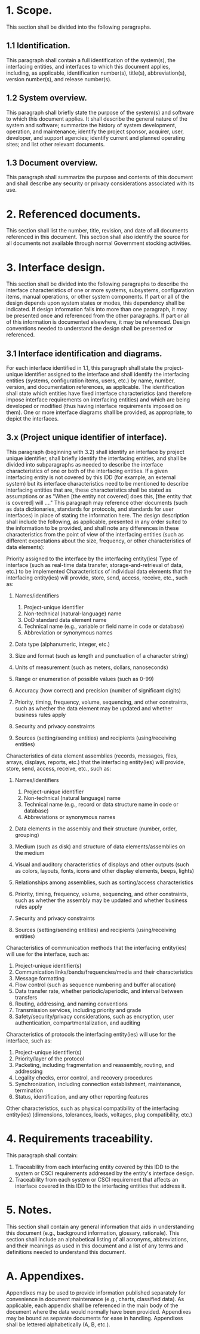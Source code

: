 # 1. Scope.

This section shall be divided into the following paragraphs.

## 1.1 Identification.

This paragraph shall contain a full identification of the
system(s), the interfacing entities, and interfaces to which this
document applies, including, as applicable, identification
number(s), title(s), abbreviation(s), version number(s), and
release number(s).

## 1.2 System overview.

This paragraph shall briefly state the purpose of the system(s) and
software to which this document applies. It shall describe the
general nature of the system and software; summarize the history of
system development, operation, and maintenance; identify the
project sponsor, acquirer, user, developer, and support agencies;
identify current and planned operating sites; and list other
relevant documents.

## 1.3 Document overview.

This paragraph shall summarize the purpose and contents of this
document and shall describe any security or privacy considerations
associated with its use.

# 2. Referenced documents.

This section shall list the number, title, revision, and date of
all documents referenced in this document. This section shall also
identify the source for all documents not available through normal
Government stocking activities.

# 3. Interface design.

This section shall be divided into the following paragraphs to
describe the interface characteristics of one or more systems,
subsystems, configuration items, manual operations, or other system
components. If part or all of the design depends upon system states
or modes, this dependency shall be indicated. If design information
falls into more than one paragraph, it may be presented once and
referenced from the other paragraphs. If part or all of this
information is documented elsewhere, it may be referenced. Design
conventions needed to understand the design shall be presented or
referenced.

## 3.1 Interface identification and diagrams.

For each interface identified in 1.1, this paragraph shall state
the project-unique identifier assigned to the interface and shall
identify the interfacing entities (systems, configuration items,
users, etc.) by name, number, version, and documentation
references, as applicable. The identification shall state which
entities have fixed interface characteristics (and therefore impose
interface requirements on interfacing entities) and which are being
developed or modified (thus having interface requirements imposed
on them). One or more interface diagrams shall be provided, as
appropriate, to depict the interfaces.

## 3.x (Project unique identifier of interface).

This paragraph (beginning with 3.2) shall identify an interface by
project unique identifier, shall briefly identify the interfacing
entities, and shall be divided into subparagraphs as needed to
describe the interface characteristics of one or both of the
interfacing entities. If a given interfacing entity is not covered
by this IDD (for example, an external system) but its interface
characteristics need to be mentioned to describe interfacing
entities that are, these characteristics shall be stated as
assumptions or as "When [the entity not covered] does this, [the
entity that is covered] will ...." This paragraph may reference
other documents (such as data dictionaries, standards for
protocols, and standards for user interfaces) in place of stating
the information here. The design description shall include the
following, as applicable, presented in any order suited to the
information to be provided, and shall note any differences in these
characteristics from the point of view of the interfacing entities
(such as different expectations about the size, frequency, or other
characteristics of data elements):

Priority assigned to the interface by the interfacing entity(ies)
Type of interface (such as real-time data transfer,
storage-and-retrieval of data, etc.) to be implemented
Characteristics of individual data elements that the interfacing
entity(ies) will provide, store, send, access, receive, etc., such
as:
1.  Names/identifiers
    1.  Project-unique identifier
    2.  Non-technical (natural-language) name
    3.  DoD standard data element name
    4.  Technical name (e.g., variable or field name in code or
        database)
    5.  Abbreviation or synonymous names

2.  Data type (alphanumeric, integer, etc.)
3.  Size and format (such as length and punctuation of a character
    string)
4.  Units of measurement (such as meters, dollars, nanoseconds)
5.  Range or enumeration of possible values (such as 0-99)
6.  Accuracy (how correct) and precision (number of significant
    digits)
7.  Priority, timing, frequency, volume, sequencing, and other
    constraints, such as whether the data element may be updated and
    whether business rules apply
8.  Security and privacy constraints
9.  Sources (setting/sending entities) and recipients
    (using/receiving entities)

Characteristics of data element assemblies (records, messages,
files, arrays, displays, reports, etc.) that the interfacing
entity(ies) will provide, store, send, access, receive, etc., such
as:
1.  Names/identifiers
    1.  Project-unique identifier
    2.  Non-technical (natural language) name
    3.  Technical name (e.g., record or data structure name in code or
        database)
    4.  Abbreviations or synonymous names

2.  Data elements in the assembly and their structure (number,
    order, grouping)
3.  Medium (such as disk) and structure of data elements/assemblies
    on the medium
4.  Visual and auditory characteristics of displays and other
    outputs (such as colors, layouts, fonts, icons and other display
    elements, beeps, lights)
5.  Relationships among assemblies, such as sorting/access
    characteristics
6.  Priority, timing, frequency, volume, sequencing, and other
    constraints, such as whether the assembly may be updated and
    whether business rules apply
7.  Security and privacy constraints
8.  Sources (setting/sending entities) and recipients
    (using/receiving entities)

Characteristics of communication methods that the interfacing
entity(ies) will use for the interface, such as:
1.  Project-unique identifier(s)
2.  Communication links/bands/frequencies/media and their
    characteristics
3.  Message formatting
4.  Flow control (such as sequence numbering and buffer allocation)
5.  Data transfer rate, whether periodic/aperiodic, and interval
    between transfers
6.  Routing, addressing, and naming conventions
7.  Transmission services, including priority and grade
8.  Safety/security/privacy considerations, such as encryption,
    user authentication, compartmentalization, and auditing

Characteristics of protocols the interfacing entity(ies) will use
for the interface, such as:
1.  Project-unique identifier(s)
2.  Priority/layer of the protocol
3.  Packeting, including fragmentation and reassembly, routing, and
    addressing
4.  Legality checks, error control, and recovery procedures
5.  Synchronization, including connection establishment,
    maintenance, termination
6.  Status, identification, and any other reporting features

Other characteristics, such as physical compatibility of the
interfacing entity(ies) (dimensions, tolerances, loads, voltages,
plug compatibility, etc.)
# 4. Requirements traceability.

This paragraph shall contain:

1.  Traceability from each interfacing entity covered by this IDD
    to the system or CSCI requirements addressed by the entity's
    interface design.
2.  Traceability from each system or CSCI requirement that affects
    an interface covered in this IDD to the interfacing entities that
    address it.

# 5. Notes.

This section shall contain any general information that aids in
understanding this document (e.g., background information,
glossary, rationale). This section shall include an alphabetical
listing of all acronyms, abbreviations, and their meanings as used
in this document and a list of any terms and definitions needed to
understand this document.

# A. Appendixes.

Appendixes may be used to provide information published separately
for convenience in document maintenance (e.g., charts, classified
data). As applicable, each appendix shall be referenced in the main
body of the document where the data would normally have been
provided. Appendixes may be bound as separate documents for ease in
handling. Appendixes shall be lettered alphabetically (A, B,
etc.).



